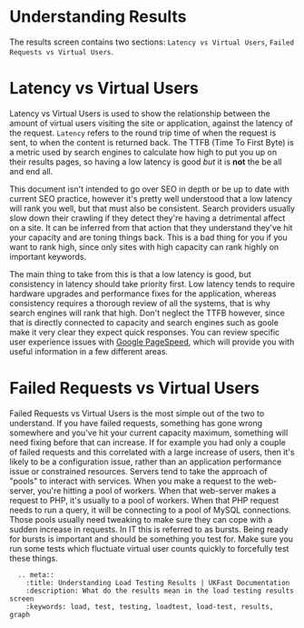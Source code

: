 # Understanding Results

The results screen contains two sections: `Latency vs Virtual Users`,
`Failed Requests vs Virtual Users`.

# Latency vs Virtual Users

Latency vs Virtual Users is used to show the relationship
between the amount of virtual users visiting the site or application, against
the latency of the request. `Latency` refers to the round trip time of when the
request is sent, to when the content is returned back. The TTFB (Time To First Byte)
is a metric used by search engines to calculate how high to put you up on their
results pages, so having a low latency is good *but* it is **not** the be all
and end all. 

This document isn't intended to go over SEO in depth or be up to date with current
SEO practice, however it's pretty well understood that a low latency will rank you
well, but that must also be consistent. Search providers usually slow down their
crawling if they detect they're having a detrimental affect on a site. It can be
inferred from that action that they understand they've hit your capacity and are
toning things back. This is a bad thing for you if you want to rank high, since
only sites with high capacity can rank highly on important keywords.

The main thing to take from this is that a low latency is good, but consistency
in latency should take priority first. Low latency tends to require hardware 
upgrades and performance fixes for the application, whereas consistency requires
a thorough review of all the systems, that is why search engines will rank that
high. Don't neglect the TTFB however, since that is directly connected to capacity
and search engines such as goole make it very clear they expect quick responses.
You can review specific user experience issues with 
[Google PageSpeed](https://developers.google.com/speed/pagespeed/insights/), which
will provide you with useful information in a few different areas.

# Failed Requests vs Virtual Users

Failed Requests vs Virtual Users is the most simple out of the two to understand.
If you have failed requests, something has gone wrong somewhere and you've hit
your current capacity maximum, something will need fixing before that can increase.
If for example you had only a couple of failed requests and this correlated with a
large increase of users, then it's likely to be a configuration issue, rather
than an application performance issue or constrained resources. Servers tend to
take the approach of "pools" to interact with services. When you make a request to
the web-server, you're hitting a pool of workers. When that web-server makes a
request to PHP, it's usually to a pool of workers. When that PHP request needs
to run a query, it will be connecting to a pool of MySQL connections. Those pools
usually need tweaking to make sure they can cope with a sudden increase in requests.
In IT this is referred to as bursts. Being ready for bursts is important and should
be something you test for. Make sure you run some tests which fluctuate virtual
user counts quickly to forcefully test these things.


```eval_rst
  .. meta::
    :title: Understanding Load Testing Results | UKFast Documentation
    :description: What do the results mean in the load testing results screen
    :keywords: load, test, testing, loadtest, load-test, results, graph
```

